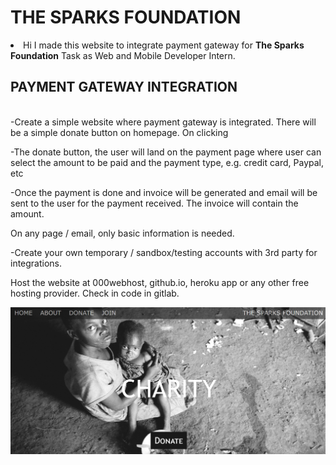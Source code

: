 # THE SPARKS FOUNDATION 
<li> Hi I made this website to integrate payment gateway for <b>The Sparks Foundation</b> Task as Web and Mobile Developer Intern.</li>
<h2 color="green">PAYMENT GATEWAY INTEGRATION</h2>
<p><br>-Create a simple website where payment gateway is integrated. There will be a simple donate button on homepage. On clicking<p>
<p>-The donate button, the user will land on the payment page where user can select the amount to be paid and the payment type, e.g. credit card, Paypal, etc</p>
 <p>-Once the payment is done and invoice will be generated and email will be sent to the user for the payment received. The invoice will contain the amount.</p>
 <p>On any page / email, only basic information is needed.</p>
 <p>-Create your own temporary / sandbox/testing accounts with 3rd party for integrations.</p>
 <p>Host the website at 000webhost, github.io, heroku app or any other free hosting provider. Check in code in gitlab.</p>
<a href="https://charitywebsitedemogrip2021.000webhostapp.com/"><img src="screenshot.png"> </a>

